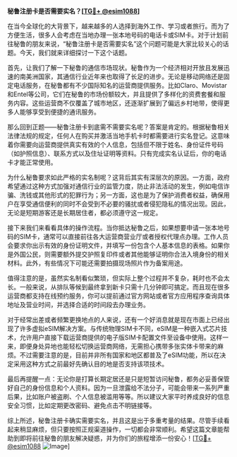 **秘鲁注册卡是否需要实名？[[TG💪+ @esim1088](https://t.me/s/esim1088)]**

在当今全球化的大背景下，越来越多的人选择到海外工作、学习或者旅行。而为了方便生活，很多人会考虑在当地办理一张本地号码的电话卡或SIM卡。对于计划前往秘鲁的朋友来说，“秘鲁注册卡是否需要实名”这个问题可能是大家比较关心的话题。今天，我们就来详细探讨一下这个话题。

首先，让我们了解一下秘鲁的通信市场现状。秘鲁作为一个经济相对开放且发展迅速的南美洲国家，其通信行业近年来也取得了长足的进步。无论是移动网络还是固定电话服务，在秘鲁都有不少国际知名的运营商提供服务。比如Claro、Movistar和Entel等公司，它们在秘鲁的市场份额较大，并且提供了多样化的资费套餐和服务内容。这些运营商不仅覆盖了城市地区，还逐渐扩展到了偏远乡村地带，使得更多人能够享受到便捷的通讯服务。

那么回到正题——秘鲁注册卡到底需不需要实名呢？答案是肯定的。根据秘鲁相关法律法规的规定，任何人在购买并激活当地手机卡时都需要进行实名登记。这意味着你需要向运营商提供真实有效的个人信息，包括但不限于姓名、身份证件号码（如护照信息）、联系方式以及住址证明等资料。只有完成实名认证后，你的电话卡才能正常使用。

为什么秘鲁要求如此严格的实名制呢？这背后其实有深层次的原因。一方面，政府希望通过这种方式加强对通信行业的监管力度，防止非法活动的发生，例如电信诈骗、洗钱或其他形式的犯罪行为；另一方面，这也是为了保护消费者权益，确保用户在享受通信便利的同时不会受到不必要的骚扰或者侵犯隐私的情况出现。因此，无论是短期游客还是长期居住者，都必须遵守这一规定。

接下来我们来看看具体的操作流程。当你抵达秘鲁之后，如果想要申请一张本地号码的SIM卡，通常可以直接前往各大运营商营业厅或者授权代理点办理。工作人员会要求你出示有效的身份证明文件，并填写一份包含个人基本信息的表格。如果你是外国公民，则需要额外提交护照复印件或者其他能够证明你合法入境身份的相关材料。此外，有些情况下可能还需要拍摄现场照片作为备案用途。

值得注意的是，虽然实名制看似繁琐，但实际上整个过程并不复杂，耗时也不会太长。一般来说，从排队等候到最终拿到新卡只需十几分钟即可搞定。而且现在很多运营商都支持在线预约服务，你可以提前通过官方网站或者官方应用程序查询具体地址及营业时间，并选择合适的时间段去办理业务。

对于经常出差或者频繁更换地点的人来说，还有一个好消息就是现在市面上已经出现了许多虚拟eSIM解决方案。与传统物理SIM卡不同，eSIM是一种嵌入式芯片技术，允许用户直接下载运营商提供的电子版SIM卡配置文件至设备中使用。这样一来，即便身处异地也能轻松切换运营商网络，无需担心携带多张实体卡带来的麻烦。不过需要注意的是，目前并非所有国家和地区都普及了eSIM功能，所以在决定采用这种方式之前最好先确认目的地是否支持该项技术。

最后再提醒一点：无论你是打算长期定居还是只是短暂访问秘鲁，都务必妥善保管好自己的身份信息和个人资料。因为一旦泄露给不法分子，可能会带来一系列严重后果，比如账户被盗刷、个人信息被滥用等等。所以建议大家平时养成良好的信息安全习惯，比如定期更改密码、避免点击不明链接等。

综上所述，秘鲁注册卡确实需要实名，并且这是出于多重考量的结果。尽管手续看起来稍显麻烦，但只要按照正规渠道操作，一切都会非常顺利。希望这篇文章能帮助到即将前往秘鲁的朋友解决疑惑，并为你们的旅程增添一份安心！[[TG💪+ @esim1088](https://t.me/s/esim1088) ![Image](https://i.postimg.cc/4NQfJmqS/Snipaste-2025-05-13-00-14-12.png)]